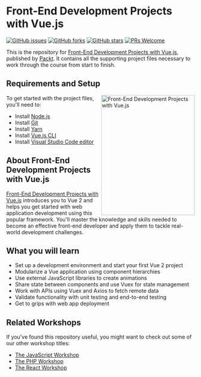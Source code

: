 # Front-End Development Projects with Vue.js
[![GitHub issues](https://img.shields.io/github/issues/PacktPublishing/Front-End-Development-Projects-with-Vue.js.svg)](https://github.com/PacktPublishing/Front-End-Development-Projects-with-Vue.js/issues)
[![GitHub forks](https://img.shields.io/github/forks/PacktPublishing/Front-End-Development-Projects-with-Vue.js.svg)](https://github.com/PacktPublishing/Front-End-Development-Projects-with-Vue.js/network)
[![GitHub stars](https://img.shields.io/github/stars/PacktPublishing/Front-End-Development-Projects-with-Vue.js.svg)](https://github.com/PacktPublishing/Front-End-Development-Projects-with-Vue.js/stargazers)
[![PRs Welcome](https://img.shields.io/badge/PRs-welcome-brightgreen.svg)](https://github.com/PacktPublishing/Front-End-Development-Projects-with-Vue.js/pulls)

This is the repository for [Front-End Development Projects with Vue.js](https://www.amazon.com/Front-End-Development-Projects-Vue-js-applications-dp-1838984828/dp/1838984828/ref=mt_other?_encoding=UTF8&me=&qid=1611065499&utm_source=github&utm_medium=repository&utm_campaign=9781838984823&utm_term=Vue&utm_content=Front-End%20Development%20Projects%20with%20Vue.js), published by [Packt](https://www.packtpub.com/?utm_source=github). It contains all the supporting project files necessary to work through the course from start to finish.

## Requirements and Setup
<a href="https://www.amazon.com/Front-End-Development-Projects-Vue-js-applications-dp-1838984828/dp/1838984828/ref=mt_other?_encoding=UTF8&me=&qid=1611065499&utm_source=github&utm_medium=repository&utm_campaign=9781838984823&utm_term=Vue&utm_content=Front-End%20Development%20Projects%20with%20Vue.js"><img src="https://github.com/PacktPublishing/Front-End-Development-Projects-with-Vue.js/blob/master/Front-end%20Development%20Projects%20with%20Vue.js.png" alt="Front-End Development Projects with Vue.js" height="320px" width="250px" align="right" this.target="_blank"></a>

To get started with the project files, you'll need to:
* Install [Node.js](https://nodejs.org/en/download/)
* Install [Git](https://git-scm.com/book/en/v2/Getting-Started-Installing-Git)
* Install [Yarn](https://classic.yarnpkg.com/en/docs/install)
* Install [Vue.js CLI](https://cli.vuejs.org/guide/installation.html)
* Install [Visual Studio Code editor](https://code.visualstudio.com)


## About Front-End Development Projects with Vue.js
[Front-End Development Projects with Vue.js](https://www.amazon.com/Front-End-Development-Projects-Vue-js-applications-dp-1838984828/dp/1838984828/ref=mt_other?_encoding=UTF8&me=&qid=1611065499&utm_source=github&utm_medium=repository&utm_campaign=9781838984823&utm_term=Vue&utm_content=Front-End%20Development%20Projects%20with%20Vue.js) introduces you to Vue 2 and helps you get started with web application development using this popular framework. You'll master the knowledge and skills needed to become an effective front-end developer and apply them to tackle real-world development challenges.

## What you will learn
* Set up a development environment and start your first Vue 2 project
* Modularize a Vue application using component hierarchies
* Use external JavaScript libraries to create animations
* Share state between components and use Vuex for state management
* Work with APIs using Vuex and Axios to fetch remote data
* Validate functionality with unit testing and end-to-end testing
* Get to grips with web app deployment

## Related Workshops
If you've found this repository useful, you might want to check out some of our other workshop titles:
* [The JavaScript Workshop](https://www.amazon.com/JavaScript-Workshop-Interactive-Approach-Learning-ebook/dp/B0824584WF/ref=sr_1_1?dchild=1&keywords=The%20JavaScript%20Workshop&qid=1611056880&sr=8-1&utm_source=GitHub&utm_medium=Repository&utm_campaign=9781838641917&utm_term=JavaScript&utm_content=The%20JavaScript%20Workshop)
* [The PHP Workshop](https://www.amazon.com/PHP-Workshop-Interactive-Approach-Learning-ebook/dp/B07ZKDVTM4/ref=sr_1_1?dchild=1&keywords=The%20PHP%20Workshop&qid=1611064737&s=books&sr=1-1&utm_source=github&utm_medium=repository&utm_campaign=9781838648916&utm_term=PHP&utm_content=The%20PHP%20Workshop)
* [The React Workshop](https://www.amazon.com/React-Workshop-Interactive-Approach-Learning-ebook/dp/B082VG6JCL/ref=sr_1_1?dchild=1&keywords=The%20React%20Workshop&qid=1611056710&sr=8-1&utm_source=GitHub&utm_medium=Repository&utm_campaign=9781838645564&utm_term=React&utm_content=The%20React%20Workshop)


